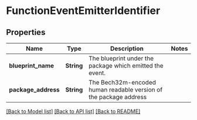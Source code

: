 # FunctionEventEmitterIdentifier

## Properties

Name | Type | Description | Notes
------------ | ------------- | ------------- | -------------
**blueprint_name** | **String** | The blueprint under the package which emitted the event. | 
**package_address** | **String** | The Bech32m-encoded human readable version of the package address | 

[[Back to Model list]](../README.md#documentation-for-models) [[Back to API list]](../README.md#documentation-for-api-endpoints) [[Back to README]](../README.md)


